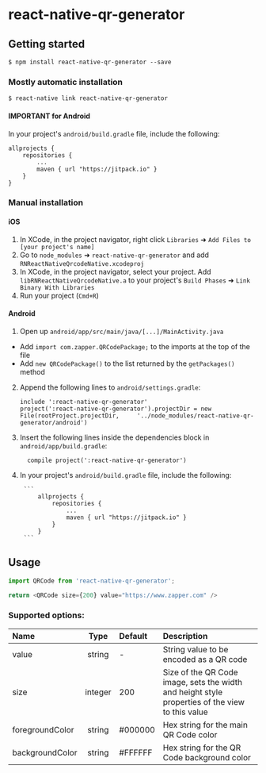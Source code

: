 
# react-native-qr-generator

## Getting started

`$ npm install react-native-qr-generator --save`

### Mostly automatic installation

`$ react-native link react-native-qr-generator`

#### IMPORTANT for Android
In your project's `android/build.gradle` file, include the following:

```
allprojects {
	repositories {
		...
		maven { url "https://jitpack.io" }
	}
}
```

### Manual installation


#### iOS

1. In XCode, in the project navigator, right click `Libraries` ➜ `Add Files to [your project's name]`
2. Go to `node_modules` ➜ `react-native-qr-generator` and add `RNReactNativeQrcodeNative.xcodeproj`
3. In XCode, in the project navigator, select your project. Add `libRNReactNativeQrcodeNative.a` to your project's `Build Phases` ➜ `Link Binary With Libraries`
4. Run your project (`Cmd+R`)

#### Android

1. Open up `android/app/src/main/java/[...]/MainActivity.java`
  - Add `import com.zapper.QRCodePackage;` to the imports at the top of the file
  - Add `new QRCodePackage()` to the list returned by the `getPackages()` method
2. Append the following lines to `android/settings.gradle`:
  	```
  	include ':react-native-qr-generator'
  	project(':react-native-qr-generator').projectDir = new File(rootProject.projectDir, 	'../node_modules/react-native-qr-generator/android')
  	```
3. Insert the following lines inside the dependencies block in `android/app/build.gradle`:
  	```
      compile project(':react-native-qr-generator')
  	```
4. In your project's `android/build.gradle` file, include the following:

		```
			allprojects {
				repositories {
					...
					maven { url "https://jitpack.io" }
				}
			}
		```

## Usage
```javascript
import QRCode from 'react-native-qr-generator';

return <QRCode size={200} value="https://www.zapper.com" />
```

### Supported options:

| Name  | Type     | Default  | Description |
| :---- | :------: | :------- | :--- |
| value | string | - | String value to be encoded as a QR code |
| size | integer | 200 | Size of the QR Code image, sets the width and height style properties of the view to this value |
| foregroundColor | string | #000000 | Hex string for the main QR Code color |
| backgroundColor | string | #FFFFFF | Hex string for the QR Code background color |
